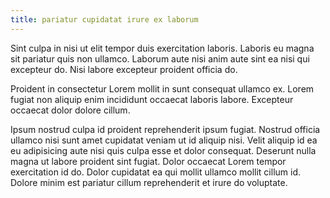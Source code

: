 ```yaml
---
title: pariatur cupidatat irure ex laborum
---
```


Sint culpa in nisi ut elit tempor duis exercitation laboris. Laboris eu magna sit pariatur quis non ullamco. Laborum aute nisi anim aute sint ea nisi qui excepteur do. Nisi labore excepteur proident officia do.

Proident in consectetur Lorem mollit in sunt consequat ullamco ex. Lorem fugiat non aliquip enim incididunt occaecat laboris labore. Excepteur occaecat dolor dolore cillum.

Ipsum nostrud culpa id proident reprehenderit ipsum fugiat. Nostrud officia ullamco nisi sunt amet cupidatat veniam ut id aliquip nisi. Velit aliquip id ea eu adipisicing aute nisi quis culpa esse et dolor consequat. Deserunt nulla magna ut labore proident sint fugiat. Dolor occaecat Lorem tempor exercitation id do. Dolor cupidatat ea qui mollit ullamco mollit cillum id. Dolore minim est pariatur cillum reprehenderit et irure do voluptate.